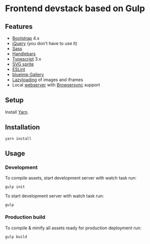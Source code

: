 # Frontend devstack based on Gulp

## Features

- [Bootstrap](https://getbootstrap.com/) 4.x
- [jQuery](https://jquery.com/) (you don't have to use it)
- [Sass](https://sass-lang.com/)
- [Handlebars](https://handlebarsjs.com/)
- [Typescript](http://www.typescriptlang.org/) 3.x
- [SVG sprite](https://github.com/jkphl/gulp-svg-sprite)
- [ESLint](https://eslint.org/)
- [blueimp Gallery](https://github.com/blueimp/Gallery)
- [Lazyloading](https://github.com/VelociraptorCZE/MiniLazyload) of images and iframes
- Local [webserver](https://github.com/schickling/gulp-webserver) with [Browsersync](https://browsersync.io) support

## Setup

Install [Yarn](https://yarnpkg.com/lang/en/).

## Installation

```yarn install```

## Usage

### Development

To compile assets, start development server with watch task run:

```gulp init```

To start development server with watch task run:

```gulp```

### Production build

To compile & minify all assets ready for production deployment run:

```gulp build```